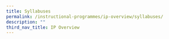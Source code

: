 ```yaml
---
title: Syllabuses
permalink: /instructional-programmes/ip-overview/syllabuses/
description: ""
third_nav_title: IP Overview
---
```

